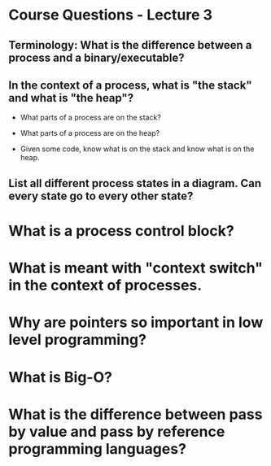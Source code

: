 # Course Questions - Lecture 3

## Terminology: What is the difference between a process and a binary/executable?
>

## In the context of a process, what is "the stack" and what is "the heap"?
>

- What parts of a process are on the stack?
>
- What parts of a process are on the heap?
>
- Given some code, know what is on the stack and know what is on the heap.
>

## List all different process states in a diagram. Can every state go to every other state?

>

# What is a process control block?

>

# What is meant with "context switch" in the context of processes.

>

# Why are pointers so important in low level programming?

>

# What is Big-O?

>

# What is the difference between pass by value and pass by reference programming languages?

>
